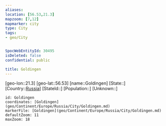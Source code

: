 ```yaml
---
aliases: 
location: [56.53,21.3]
mapzoom: [7,12] 
mapmarker: city 
type: City
tags:
- geo/City


SpocWebEntityId: 30495
isDeleted: false
confidential: public

title: Goldingen
---
```

[geo-lon::21.3]
[geo-lat::56.53]
[name::Goldingen]
[State::]
[Country::[Russia](geo/Continent/Europe/Russia.md)]
[StateId::]
[Population::]
[Unknown::]


```leaflet
id: Goldingen
coordinates: [Goldingen](geo/Continent/Europe/Russia/City/Goldingen.md)
markerFile: [Goldingen](geo/Continent/Europe/Russia/City/Goldingen.md)
defaultZoom: 11 
maxZoom: 18
```


